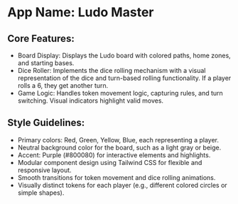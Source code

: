 # **App Name**: Ludo Master

## Core Features:

- Board Display: Displays the Ludo board with colored paths, home zones, and starting bases.
- Dice Roller: Implements the dice rolling mechanism with a visual representation of the dice and turn-based rolling functionality. If a player rolls a 6, they get another turn.
- Game Logic: Handles token movement logic, capturing rules, and turn switching. Visual indicators highlight valid moves.

## Style Guidelines:

- Primary colors: Red, Green, Yellow, Blue, each representing a player.
- Neutral background color for the board, such as a light gray or beige.
- Accent: Purple (#800080) for interactive elements and highlights.
- Modular component design using Tailwind CSS for flexible and responsive layout.
- Smooth transitions for token movement and dice rolling animations.
- Visually distinct tokens for each player (e.g., different colored circles or simple shapes).